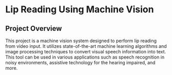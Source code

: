 # Lip Reading Using Machine Vision

## Project Overview

This project is a machine vision system designed to perform lip reading from video input. It utilizes state-of-the-art machine learning algorithms and image processing techniques to convert visual speech information into text. This tool can be used in various applications such as speech recognition in noisy environments, assistive technology for the hearing impaired, and more.
